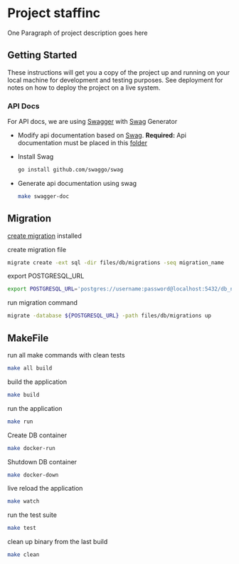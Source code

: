 # Project staffinc

One Paragraph of project description goes here

## Getting Started

These instructions will get you a copy of the project up and running on your local machine for development and testing purposes. See deployment for notes on how to deploy the project on a live system.


### API Docs

For API docs, we are using [Swagger](https://swagger.io/) with [Swag](https://github.com/swaggo/swag) Generator

- Modify api documentation based on [Swag](https://github.com/swaggo/swag#contents). **Required:** Api documentation
  must be placed in
  this [folder](https://bitbucket.org/hypefast-tech/marketing-promotion-service/src/master/docs/swagger/)

- Install Swag

  ```sh
  go install github.com/swaggo/swag
  ```

- Generate api documentation using swag

  ```sh
  make swagger-doc
  ```


## Migration
[create migration](https://github.com/golang-migrate/migrate) installed

create migration file
```bash
migrate create -ext sql -dir files/db/migrations -seq migration_name
```
export POSTGRESQL_URL
```bash
export POSTGRESQL_URL='postgres://username:password@localhost:5432/db_name?sslmode=disable'
```
run migration command
```bash
migrate -database ${POSTGRESQL_URL} -path files/db/migrations up
```

## MakeFile

run all make commands with clean tests
```bash
make all build
```

build the application
```bash
make build
```

run the application
```bash
make run
```

Create DB container
```bash
make docker-run
```

Shutdown DB container
```bash
make docker-down
```

live reload the application
```bash
make watch
```

run the test suite
```bash
make test
```

clean up binary from the last build
```bash
make clean
```
